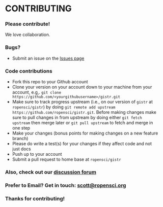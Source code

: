 # CONTRIBUTING #

### Please contribute!

We love collaboration.

### Bugs?

* Submit an issue on the [Issues page](https://github.com/ropensci/gistr/issues)

### Code contributions

* Fork this repo to your Github account
* Clone your version on your account down to your machine from your account, e.g,. `git clone https://github.com/<yourgithubusername>/gistr.git`
* Make sure to track progress upstream (i.e., on our version of `gistr` at `ropensci/gistr`) by doing `git remote add upstream https://github.com/ropensci/gistr.git`. Before making changes make sure to pull changes in from upstream by doing either `git fetch upstream` then merge later or `git pull upstream` to fetch and merge in one step
* Make your changes (bonus points for making changes on a new feature branch)
* Please do write a test(s) for your changes if they affect code and not just docs
* Push up to your account
* Submit a pull request to home base at `ropensci/gistr`

### Also, check out our [discussion forum](https://discuss.ropensci.org)

### Prefer to Email? Get in touch: [scott@ropensci.org](mailto:scott@ropensci.org)

### Thanks for contributing!
